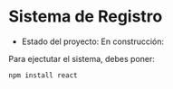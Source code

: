 <h1>Sistema de Registro</h1>

- Estado del proyecto: En construcción:

Para ejectutar el sistema, debes poner:


```npm install react```
